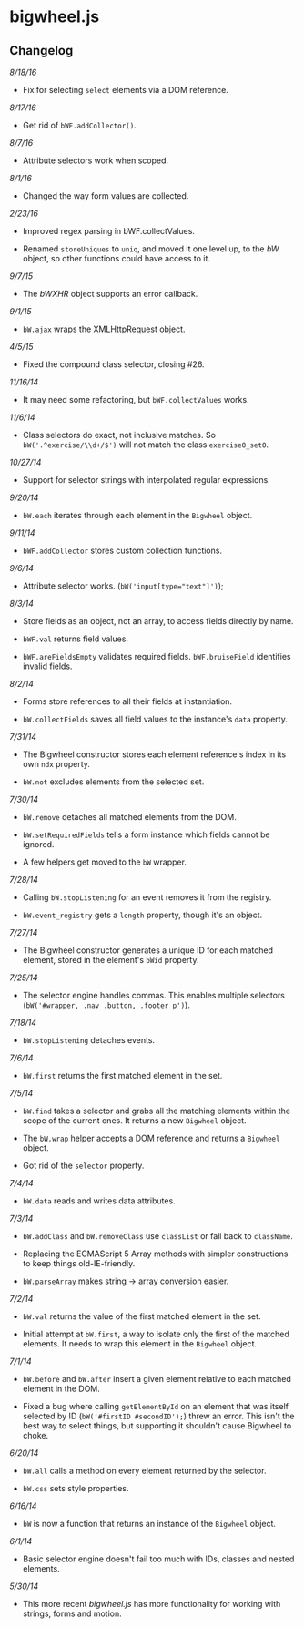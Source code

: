 bigwheel.js
===========

Changelog
---------

*8/18/16*

- Fix for selecting `select` elements via a DOM reference.


*8/17/16*

- Get rid of `bWF.addCollector()`.


*8/7/16*

- Attribute selectors work when scoped.


*8/1/16*

- Changed the way form values are collected.


*2/23/16*

- Improved regex parsing in bWF.collectValues.

- Renamed `storeUniques` to `uniq`, and moved it one level up, to the *bW* object, so other functions could have access to it.


*9/7/15*

- The *bWXHR* object supports an error callback.


*9/1/15*

- `bW.ajax` wraps the XMLHttpRequest object.


*4/5/15*

- Fixed the compound class selector, closing #26.


*11/16/14*

- It may need some refactoring, but `bWF.collectValues` works.


*11/6/14*

- Class selectors do exact, not inclusive matches. So `bW('.^exercise/\\d+/$')` will not match the class `exercise0_set0`.


*10/27/14*

- Support for selector strings with interpolated regular expressions.


*9/20/14*

- `bW.each` iterates through each element in the `Bigwheel` object.


*9/11/14*

- `bWF.addCollector` stores custom collection functions.


*9/6/14*

- Attribute selector works. (`bW('input[type="text"]')`);


*8/3/14*

- Store fields as an object, not an array, to access fields directly by name.

- `bWF.val` returns field values.

- `bWF.areFieldsEmpty` validates required fields. `bWF.bruiseField` identifies invalid fields.


*8/2/14*

- Forms store references to all their fields at instantiation.

- `bW.collectFields` saves all field values to the instance's `data` property.


*7/31/14*

- The Bigwheel constructor stores each element reference's index in its own `ndx` property.

- `bW.not` excludes elements from the selected set.


*7/30/14*

- `bW.remove` detaches all matched elements from the DOM.

- `bW.setRequiredFields` tells a form instance which fields cannot be ignored.

- A few helpers get moved to the `bW` wrapper.


*7/28/14*

- Calling `bW.stopListening` for an event removes it from the registry.

- `bW.event_registry` gets a `length` property, though it's an object.


*7/27/14*

- The Bigwheel constructor generates a unique ID for each matched element, stored in the element's `bWid` property.


*7/25/14*

- The selector engine handles commas. This enables multiple selectors (`bW('#wrapper, .nav .button, .footer p')`).


*7/18/14*

- `bW.stopListening` detaches events.


*7/6/14*

- `bW.first` returns the first matched element in the set.


*7/5/14*

- `bW.find` takes a selector and grabs all the matching elements within the scope of the current ones. It returns a new `Bigwheel` object.

- The `bW.wrap` helper accepts a DOM reference and returns a `Bigwheel` object.

- Got rid of the `selector` property.


*7/4/14*

- `bW.data` reads and writes data attributes.


*7/3/14*

- `bW.addClass` and `bW.removeClass` use `classList` or fall back to `className`. 

- Replacing the ECMAScript 5 Array methods with simpler constructions to keep things old-IE-friendly.

- `bW.parseArray` makes string -> array conversion easier.


*7/2/14*

- `bW.val` returns the value of the first matched element in the set.

- Initial attempt at `bW.first`, a way to isolate only the first of the matched elements. It needs to wrap this element in the `Bigwheel` object.


*7/1/14*

- `bW.before` and `bW.after` insert a given element relative to each matched element in the DOM.

- Fixed a bug where calling `getElementById` on an element that was itself selected by ID (`bW('#firstID #secondID');`) threw an error. This isn't the best way to select things, but supporting it shouldn't cause Bigwheel to choke.


*6/20/14*

- `bW.all` calls a method on every element returned by the selector.

- `bW.css` sets style properties.


*6/16/14*

- `bW` is now a function that returns an instance of the `Bigwheel` object.


*6/1/14*

- Basic selector engine doesn't fail too much with IDs, classes and nested elements.


*5/30/14*

- This more recent *bigwheel.js* has more functionality for working with strings, forms and motion.
